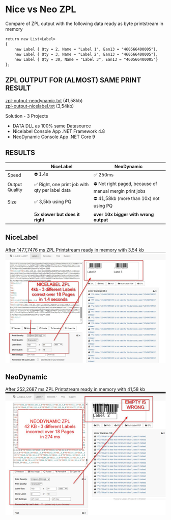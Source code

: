 # Nice vs Neo ZPL

Compare of ZPL output with the following data ready as byte printstream in memory

```
return new List<Label>
{
    new Label { Qty = 2, Name = "Label 1", Ean13 = "460566400005"},
    new Label { Qty = 3, Name = "Label 2", Ean13 = "460566400005"},
    new Label { Qty = 30, Name = "Label 3", Ean13 = "460566400005"}
};
```

## ZPL OUTPUT FOR (ALMOST) SAME PRINT RESULT
<a href="zpl-output-neodynamic.txt">zpl-output-neodynamic.txt</a> (41,58kb)<br>
<a href="zpl-output-nicelabel.txt">zpl-output-nicelabel.txt</a> (3,54kb)<br>

Solution - 3 Projects
- DATA DLL as 100% same Datasource
- Nicelabel Console App .NET Framework 4.8
- NeoDynamic Console App .NET Core 9

## RESULTS

|  | NiceLabel | NeoDynamic  
| ------------- | ------------- | ------------- |
| Speed  | ⛔ 1.4s  |  ✅ 250ms   | 
| Output Quality  |  ✅ Right, one print job with qty per label data  | ⛔ Not right paged, because of manual mergin print jobs  | 
| Size  |  ✅ 3,5kb using PQ  | ⛔ 41,58kb (more than 10x) not using PQ  | 
|  |  |  |
|  | **5x slower but does it right**  | **over 10x bigger with wrong output** |

## NiceLabel
After 1477,7476 ms ZPL Printstream ready in memory with 3,54 kb<br>
<img src="result-nicelabel.jpg" width="600"/>


## NeoDynamic
After 252,2687 ms ZPL Printstream ready in memory with 41,58 kb<br>
<img src="result-neodynamic.jpg" width="600"/>

